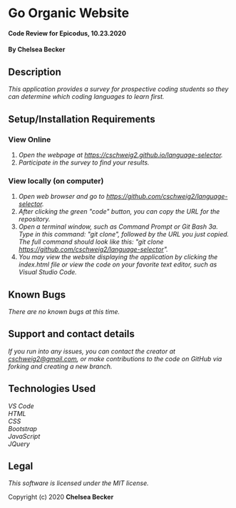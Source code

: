 # Go Organic Website

#### Code Review for Epicodus, 10.23.2020

#### **By Chelsea Becker**

## Description

_This application provides a survey for prospective coding students so they can determine which coding languages to learn first._

## Setup/Installation Requirements
### View Online
1. _Open the webpage at https://cschweig2.github.io/language-selector._
2. _Participate in the survey to find your results._

### View locally (on computer)
1. _Open web browser and go to https://github.com/cschweig2/language-selector._
2. _After clicking the green "code" button, you can copy the URL for the repository._
3. _Open a terminal window, such as Command Prompt or Git Bash
  3a. Type in this command: "git clone", followed by the URL you just copied. The full command should look like this: "git clone https://github.com/cschweig2/language-selector"._
4. _You may view the website displaying the application by clicking the index.html file or view the code on your favorite text editor, such as Visual Studio Code._

## Known Bugs

_There are no known bugs at this time._

## Support and contact details

_If you run into any issues, you can contact the creator at cschweig2@gmail.com, or make contributions to the code on GitHub via forking and creating a new branch._

## Technologies Used

_VS Code_ <br />
_HTML_ <br />
_CSS_ <br />
_Bootstrap_ <br />
_JavaScript_ <br />
_JQuery_

## Legal

*This software is licensed under the MIT license.*

Copyright (c) 2020 **Chelsea Becker**